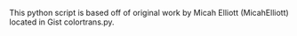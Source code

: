 This python script is based off of original work by Micah Elliott (MicahElliott) located in Gist colortrans.py.

